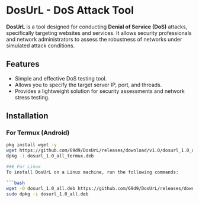 # DosUrL - DoS Attack Tool

**DosUrL** is a tool designed for conducting **Denial of Service (DoS)** attacks, specifically targeting websites and services. It allows security professionals and network administrators to assess the robustness of networks under simulated attack conditions.

## Features
- Simple and effective DoS testing tool.
- Allows you to specify the target server IP, port, and threads.
- Provides a lightweight solution for security assessments and network stress testing.

## Installation

### For Termux (Android)
```bash
pkg install wget -y
wget https://github.com/69d9/DosUrL/releases/download/v1.0/dosurl_1.0_all_termux.deb
dpkg -i dosurl_1.0_all_termux.deb

### For Linux
To install DosUrL on a Linux machine, run the following commands:

```bash
wget -O dosurl_1.0_all.deb https://github.com/69d9/DosUrL/releases/download/v1.0/dosurl_1.0_all.deb
sudo dpkg -i dosurl_1.0_all.deb
